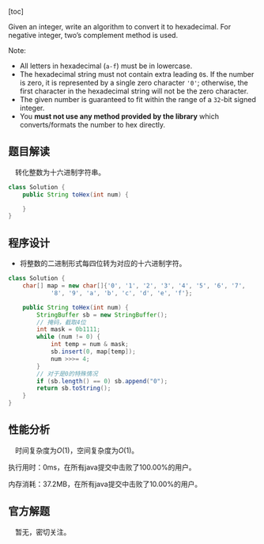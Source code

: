 [toc]

Given an integer, write an algorithm to convert it to hexadecimal. For negative integer, two’s complement method is used.

Note:

* All letters in hexadecimal (`a-f`) must be in lowercase.
* The hexadecimal string must not contain extra leading `0`s. If the number is zero, it is represented by a single zero character `'0'`; otherwise, the first character in the hexadecimal string will not be the zero character.
* The given number is guaranteed to fit within the range of a `32`-bit signed integer.
* You **must not use any method provided by the library** which converts/formats the number to hex directly.



## 题目解读

&emsp;转化整数为十六进制字符串。

```java
class Solution {
    public String toHex(int num) {

    }
}
```

## 程序设计

* 将整数的二进制形式每四位转为对应的十六进制字符。

```java
class Solution {
    char[] map = new char[]{'0', '1', '2', '3', '4', '5', '6', '7',
            '8', '9', 'a', 'b', 'c', 'd', 'e', 'f'};

    public String toHex(int num) {
        StringBuffer sb = new StringBuffer();
        // 掩码，截取4位
        int mask = 0b1111;
        while (num != 0) {
            int temp = num & mask;
            sb.insert(0, map[temp]);
            num >>>= 4;
        }
        // 对于是0的特殊情况
        if (sb.length() == 0) sb.append("0");
        return sb.toString();
    }
}
```

## 性能分析

&emsp;时间复杂度为$O(1)$，空间复杂度为$O(1)$。

执行用时：0ms，在所有java提交中击败了100.00%的用户。

内存消耗：37.2MB，在所有java提交中击败了10.00%的用户。

## 官方解题

&emsp;暂无，密切关注。